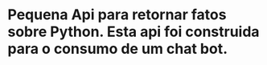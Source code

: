 # Pequena Api para retornar fatos sobre Python. Esta api foi construida para o consumo de um chat bot.
